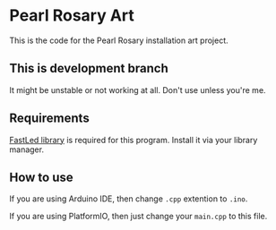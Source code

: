 # Pearl Rosary Art
This is the code for the Pearl Rosary installation art project.

## This is development branch
It might be unstable or not working at all. Don't use unless you're me.

## Requirements
[FastLed library](https://github.com/FastLED/FastLED) is required for this program. Install it via your library manager.

## How to use
If you are using Arduino IDE, then change `.cpp` extention to `.ino`.

If you are using PlatformIO, then just change your `main.cpp` to this file.
